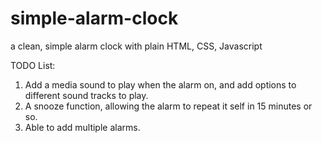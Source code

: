 # simple-alarm-clock
a clean, simple alarm clock with plain HTML, CSS, Javascript

TODO List:
1. Add a media sound to play when the alarm on, and add options to different sound tracks to play.
2. A snooze function, allowing the alarm to repeat it self in 15 minutes or so.
3. Able to add multiple alarms.
